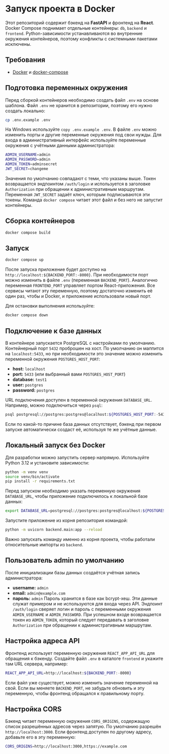 # Запуск проекта в Docker

Этот репозиторий содержит бэкенд на **FastAPI** и фронтенд на **React**.
Docker Compose поднимает отдельные контейнеры: `db`, `backend` и `frontend`.
Python-зависимости устанавливаются во внутренние окружения контейнеров, поэтому конфликты с системными пакетами исключены.

## Требования
- [Docker](https://www.docker.com/) и [docker-compose](https://docs.docker.com/compose/)

## Подготовка переменных окружения
Перед сборкой контейнеров необходимо создать файл `.env` на основе шаблона.
Файл `.env` не хранится в репозитории, поэтому его нужно создать локально:
```bash
cp .env.example .env
```
На Windows используйте `copy .env.example .env`. В файле `.env` можно
изменить порты и другие переменные окружения под свои нужды.
Для входа в административный интерфейс используйте переменные
окружения с учётными данными администратора:
```bash
ADMIN_USERNAME=admin
ADMIN_PASSWORD=admin
ADMIN_TOKEN=adminsecret
JWT_SECRET=changeme
```
Значения по умолчанию совпадают с теми, что указаны выше. Токен
возвращается эндпоинтом `/auth/login` и используется в заголовке
`Authorization` при обращении к административным маршрутам.
Переменная `JWT_SECRET` задаёт ключ, которым подписываются эти токены.
Команда `docker compose` читает этот файл и без него не запустит контейнеры.

## Сборка контейнеров
```bash
docker compose build
```

## Запуск
```bash
docker compose up
```
После запуска приложение будет доступно на `http://localhost:${BACKEND_PORT:-8000}`.
При необходимости порт можно изменить в файле `.env` (переменная `BACKEND_PORT`).
Аналогично переменная `FRONTEND_PORT` управляет портом React-приложения.
Все сервисы читают эту переменную, поэтому достаточно изменить её один раз,
чтобы и Docker, и приложение использовали новый порт.

Для остановки выполнения используйте:
```bash
docker compose down
```

## Подключение к базе данных
В контейнере запускается PostgreSQL с настройками по умолчанию. Контейнерный
порт `5432` проброшен на хост. По умолчанию он маппится на `localhost:5433`,
но при необходимости это значение можно изменить переменной окружения
`POSTGRES_HOST_PORT`:
- **host:** `localhost`
- **port:** `5433` (или выбранный вами `POSTGRES_HOST_PORT`)
- **database:** `test1`
- **user:** `postgres`
- **password:** `postgres`

URL подключения доступен в переменной окружения `DATABASE_URL`. Например,
можно подключиться через `psql`:
```bash
psql postgresql://postgres:postgres@localhost:${POSTGRES_HOST_PORT:-5433}/test1
```
Если по какой-то причине база данных отсутствует, бэкенд при первом запуске
автоматически создаст её, используя те же учётные данные.

## Локальный запуск без Docker
Для разработки можно запустить сервер напрямую. Используйте Python 3.12 и установите зависимости:
```bash
python -m venv venv
source venv/bin/activate
pip install -r requirements.txt
```
Перед запуском необходимо указать переменную окружения `DATABASE_URL`, чтобы
приложение подключилось к локальной базе данных:
```bash
export DATABASE_URL=postgresql://postgres:postgres@localhost:${POSTGRES_HOST_PORT:-5433}/test1
```
Запустите приложение из корня репозитория командой:
```bash
python -m uvicorn backend.main:app --reload
```
Важно запускать команду именно из корня проекта, чтобы работали относительные импорты из `backend`.

## Пользователь admin по умолчанию
После инициализации базы данных создаётся учётная запись администратора:
- **username:** `admin`
- **email:** `admin@example.com`
- **пароль:** `admin`
Пароль хранится в базе как bcrypt-хеш. Эти данные служат примером и не
используются для входа через API. Эндпоинт `/auth/login` сверяет логин и
пароль с переменными окружения `ADMIN_USERNAME` и `ADMIN_PASSWORD`.
При успешном входе возвращается токен из `ADMIN_TOKEN`, который следует
передавать в заголовке `Authorization` при обращении к административным
маршрутам.

## Настройка адреса API
Фронтенд использует переменную окружения `REACT_APP_API_URL` для обращения к бэкенду.
Создайте файл `.env` в каталоге `frontend` и укажите там URL сервера, например:
```bash
REACT_APP_API_URL=http://localhost:${BACKEND_PORT:-8000}
```
Если файл уже существует, можно изменить значение переменной на свой.
Если вы меняете `BACKEND_PORT`, не забудьте обновить и эту переменную,
чтобы фронтенд обращался к правильному порту.

## Настройка CORS
Бэкенд читает переменную окружения `CORS_ORIGINS`, содержащую список
разрешённых адресов через запятую. По умолчанию разрешён
`http://localhost:3000`. Если фронтенд доступен по другому адресу,
добавьте его в эту переменную:
```bash
CORS_ORIGINS=http://localhost:3000,https://example.com
```
